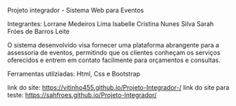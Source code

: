 Projeto integrador - Sistema Web para Eventos

Integrantes:
Lorrane Medeiros Lima
Isabelle Cristina Nunes Silva
Sarah Fróes de Barros Leite

O sistema desenvolvido visa fornecer uma plataforma abrangente para a assessoria de eventos, permitindo que os clientes conheçam os serviços oferecidos e entrem em contato facilmente para orçamentos e consultas.

Ferramentas utilziadas: Html, Css e Bootstrap

link do site: https://vitinho455.github.io/Projeto-Integrador-/
link do site para teste: 
https://sahfroes.github.io/Projeto-Integrador/
